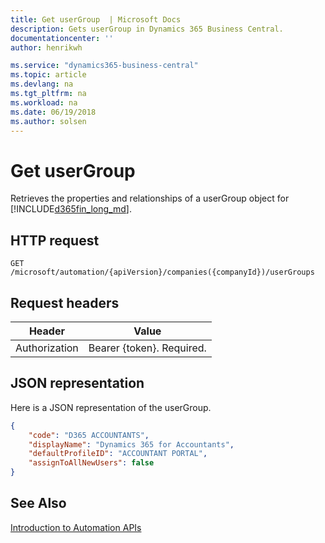 ```yaml
---
title: Get userGroup  | Microsoft Docs
description: Gets userGroup in Dynamics 365 Business Central.
documentationcenter: ''
author: henrikwh

ms.service: "dynamics365-business-central"
ms.topic: article
ms.devlang: na
ms.tgt_pltfrm: na
ms.workload: na
ms.date: 06/19/2018
ms.author: solsen
---
```


# Get userGroup
Retrieves the properties and relationships of a userGroup object for [!INCLUDE[d365fin_long_md](../developer/includes/d365fin_long_md.md)].

## HTTP request
```
GET /microsoft/automation/{apiVersion}/companies({companyId})/userGroups
```

## Request headers
|Header|Value|
|------|-----|
|Authorization  |Bearer {token}. Required. |

## JSON representation

Here is a JSON representation of the userGroup.

```json
{
    "code": "D365 ACCOUNTANTS",
    "displayName": "Dynamics 365 for Accountants",
    "defaultProfileID": "ACCOUNTANT PORTAL",
    "assignToAllNewUsers": false
}

```

## See Also 
[Introduction to Automation APIs](itpro-introduction-to-automation-apis.md)  
